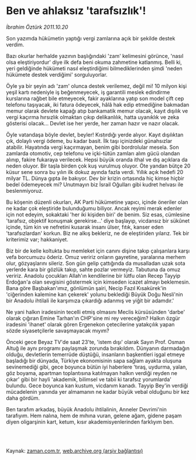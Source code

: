 # Ben ve ahlaksız 'tarafsızlık'!

*İbrahim Öztürk 2011.10.20*

<td class="columnist-detail">
<p>Son yazımda hükümetin yaptığı vergi zamlarına açık bir şekilde destek verdim.</p>
<p>
<div id="haberMetinDiv">
<p>Bazı okurlar herhalde yazının başlığındaki 'zam' kelimesini görünce, 'nasıl olsa eleştiriyordur' diye ilk defa beni okuma zahmetine katlanmış. Belli ki, yeri geldiğinde hükümeti nasıl eleştirdiğimi bilmediklerinden şimdi 'neden hükümete destek verdiğimi' sorguluyorlar.
<p>Öyle ya bir şeyin adı 'zam' olunca destek verilemez, değil mi! 10 milyon kişi yeşil kartı nedeniyle iş beğenmeyecek, iş garantili meslek edindirme kurslarına rağbet bile etmeyecek, fakir ayaklarına yatıp son model çift cep telefonu taşıyacak, iki fatura ödeyecek, hâlâ hak edip etmediğine bakmadan memur olarak devlete kapağı atıp bankamatik memur olacak, kayıt dışılık ve vergi kaçırma hırsızlık olmaktan çıkıp delikanlılık, hatta uyanıklık ve zeka gösterisi olacak... Devlet ise her yerde, her zaman hazır ve nazır olacak.
<p>Öyle vatandaşa böyle devlet, beyler! Kıstırdığı yerde alıyor. Kayıt dışılıktan çık, dolaylı vergi ödeme, bu kadar basit. İlk taşı içinizdeki günahsızlar atabilir. Hayatında vergi kaçırmayan, benim gibi bordrolular mesela. Son zamlarda otomotiv, cep telefonu ve içki-tütün zamları alım gücü olandan alınıp, fakire fukaraya verilecek. Hepsi büyük oranda ithal ve dış açıklara da neden oluyor. Bir taşla birden çok kuş vurulmuş oluyor. Öte yandan bütçe 20 küsur sene sonra bu yılın ilk dokuz ayında fazla verdi. Yıllık açık hedefi 20 milyar TL. Dünya gıpta ile bakıyor. Dev bir krizin ortasında hiç kimse hiçbir bedel ödemeyecek mi? Unutmayın biz İsrail Oğulları gibi kudret helvası ile beslenmiyoruz.
<p>Bu köşenin düzenli okurları, AK Parti hükümetine yapıcı, içinde öneriler olan ne kadar çok eleştiride bulunduğumu biliyor. Ancak reyimi merak edenler için not edeyim, sokaktaki 'her iki kişiden biri' de benim. Siz esas, cümlesine 'tarafsız, objektif konuşmak gerekirse...' diye başlayıp, vicdansız bir sükûnet içinde, tüm kin ve nefretini kusarak insanı ülser, fıtık, kanser eden 'tarafsızlardan' korkun. Biz ne alkış bekleriz, ne de eleştiriden yılarız. Tek bir kriterimiz var; hakkaniyet.
<p>Biz bir de kelle koltukta bu memleket için canını dişine takıp çalışanlara karşı vefa borcumuzu öderiz. Omuz veririz onların gayretine, yaralarına merhem olur, gözyaşlarını sileriz. Son gün gelip çattığında da musalladan uzak sota yerlerde kara bir gözlük takıp, sahte pozlar vermeyiz. Tabutuna da omuz veririz. Anadolu çocukları Allah'ın kendilerine bir lütfu olan Recep Tayyip Erdoğan'a olan sevgisini göstermek için kimseden icazet almayı beklemesin. Bana göre Başbakan'ımız, gönlümün şairi, Necip Fazıl Kısakürek'in 'ciğerinden kalemine kan çekerek' yolunu beklediği Büyük Doğu Nesli'nin bir Anadolu ihtilali ile karşımıza çıkardığı adanmış ve yiğit bir adamdır.'
<p>Ne yani halkın iradesinin tecelli etmiş olmasını Meclis kürsüsünden 'darbe' olarak çığıran Emine Tarhan'ın CHP'sine mi rey vereceğim? Halkın özgür iradesini 'ihanet' olarak gören Ergenekon çetecilerine yatakçılık yapan sözde siyasetçilerle savaşmayacak mıyım?
<p>Önceki gece Beyaz TV'de saat 23'te, 'istem dışı' olarak Sayın Prof. Osman Altuğ ile aynı programı paylaşmak zorunda bırakıldım. Dünyanın darmadağın olduğu, devletlerin temerrüde düştüğü, insanların başkentleri işgal etmeye başladığı bir dünyada, Türkiye ekonomisinin sapa sağlam ayakta oluşuna sevinemediği gibi, gece boyunca bütün iyi haberlere 'tıraş, uydurma, yalan, göz boyama, apartman toplantısına katılmayan halkın verdiği reyden ne çıkar' gibi bir hayli 'akademik, bilimsel ve tabii ki tarafsız yorumlarda' bulundu. Gece boyunca kan kustum, vicdanım kanadı. Tayyip Bey'in verdiği mücadelenin yanında yer almamanın ne kadar büyük vebal olduğunu bir kez daha gördüm.
<p>Ben tarafım arkadaş, büyük Anadolu ihtilalinin, Anneler Devrimi'nin tarafıyım. Hem nalına, hem de mıhına vuran, gelene ağam, gidene paşam diyen oligarşinin kart, ketum, kısır akademisyenlerinden farklıyım ben. </p></p></p></p></p></p></p></p></div>
</p>


<p><br>
		 </br></p></td>

Kaynak: [zaman.com.tr](http://zaman.com.tr/yazar.do?yazino=1192609), [web.archive.org (arşiv bağlantısı)](http://web.archive.org/web/20120309150013/http://www.zaman.com.tr/yazar.do?yazino=1192609)
